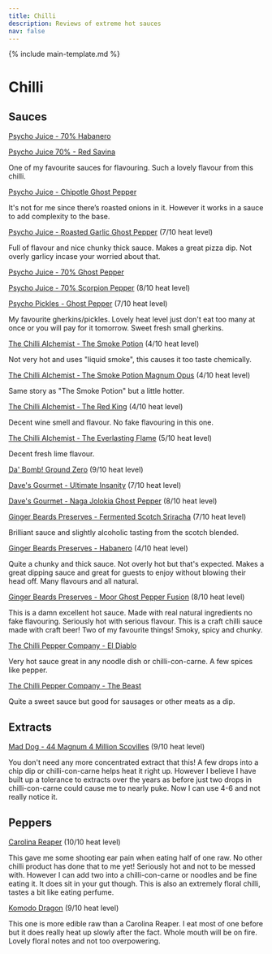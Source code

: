 ```yaml
---
title: Chilli
description: Reviews of extreme hot sauces
nav: false
---
```


{% include main-template.md %}

# Chilli

## Sauces

[Psycho Juice - 70% Habanero](https://www.amazon.co.uk/Dr-Burnoriums-Psycho-Juice-Habanero/dp/B005NNN6W8)

[Psycho Juice 70% - Red Savina](https://www.amazon.co.uk/Psycho-Juice-70-Red-Savina/dp/B005MSZG22)

One of my favourite sauces for flavouring. Such a lovely flavour from this chilli.

[Psycho Juice - Chipotle Ghost Pepper](https://www.amazon.co.uk/Psycho-Juice-Chipotle-Ghost-Pepper/dp/B008CRD9HE)

It's not for me since there’s roasted onions in it. However it works in a sauce to add complexity to the base.

[Psycho Juice - Roasted Garlic Ghost Pepper](https://www.amazon.co.uk/gp/product/B00O6TP6FA) (7/10 heat level)

Full of flavour and nice chunky thick sauce. Makes a great pizza dip. Not overly garlicy incase your worried about that.

[Psycho Juice - 70% Ghost Pepper](https://www.amazon.co.uk/Psycho-Juice-70-Ghost-Pepper/dp/B005MSE5KG)

[Psycho Juice - 70% Scorpion Pepper](https://www.amazon.co.uk/Psycho-Juice-70-Scorpion-Pepper/dp/B00EZMNZMY) (8/10 heat level)

[Psycho Pickles - Ghost Pepper](https://www.amazon.co.uk/gp/product/B00ND6PYCW) (7/10 heat level)

My favourite gherkins/pickles. Lovely heat level just don't eat too many at once or you will pay for it tomorrow. Sweet fresh small gherkins.

[The Chilli Alchemist - The Smoke Potion](https://www.amazon.co.uk/gp/product/B01EN8GFOE) (4/10 heat level)

Not very hot and uses "liquid smoke", this causes it too taste chemically.

[The Chilli Alchemist - The Smoke Potion Magnum Opus](https://www.amazon.co.uk/gp/product/B01EN8GFOE) (4/10 heat level)

Same story as "The Smoke Potion" but a little hotter.

[The Chilli Alchemist - The Red King](https://www.amazon.co.uk/gp/product/B01EN8GFOE) (4/10 heat level)

Decent wine smell and flavour. No fake flavouring in this one.

[The Chilli Alchemist - The Everlasting Flame](https://www.amazon.co.uk/Chilli-Alchemist-Philosophers-Magnum-Everlasting/dp/B01ELY0OHO) (5/10 heat level)

Decent fresh lime flavour.

[Da' Bomb! Ground Zero](https://www.amazon.co.uk/gp/product/B001BIXK70) (9/10 heat level)

[Dave's Gourmet - Ultimate Insanity](https://www.amazon.co.uk/gp/product/B001C316QG) (7/10 heat level)

[Dave's Gourmet - Naga Jolokia Ghost Pepper](https://www.amazon.co.uk/Daves-Gourmet-Jolokia-Ghost-Pepper/dp/B001PQTYN2)  (8/10 heat level)

[Ginger Beards Preserves - Fermented Scotch Sriracha](https://www.gingerbeardspreserves.co.uk/product/fermented-scotch-sriracha/) (7/10 heat level)

Brilliant sauce and slightly alcoholic tasting from the scotch blended.

[Ginger Beards Preserves - Habanero](https://www.gingerbeardspreserves.co.uk/product/habanero-hot-sauce/) (4/10 heat level)

Quite a chunky and thick sauce. Not overly hot but that's expected. Makes a great dipping sauce and great for guests to enjoy without blowing their head off. Many flavours and all natural.

[Ginger Beards Preserves - Moor Ghost Pepper Fusion](https://www.gingerbeardspreserves.co.uk/product/moor-ghost-pepper-fusion/) (8/10 heat level)

This is a damn excellent hot sauce. Made with real natural ingredients no fake flavouring. Seriously hot with serious flavour. This is a craft chilli sauce made with craft beer! Two of my favourite things! Smoky, spicy and chunky.

[The Chilli Pepper Company - El Diablo](http://www.chileseeds.co.uk/products/el-diablo-hot-chilli-sauce-775.php)

Very hot sauce great in any noodle dish or chilli-con-carne. A few spices like pepper.

[The Chilli Pepper Company - The Beast](http://www.chileseeds.co.uk/products/the-beast-hot-chilli-sauce-30.php)

Quite a sweet sauce but good for sausages or other meats as a dip.

## Extracts

[Mad Dog - 44 Magnum 4 Million Scovilles](https://www.amazon.co.uk/Mad-Dog-Million-Scovilles-Extract/dp/B00170SKRC) (9/10 heat level)

You don't need any more concentrated extract that this! A few drops into a chip dip or chilli-con-carne helps heat it right up. However I believe I have built up a tolerance to extracts over the years as before just two drops in chilli-con-carne could cause me to nearly puke. Now I can use 4-6 and not really notice it.

## Peppers

[Carolina Reaper]() (10/10 heat level)

This gave me some shooting ear pain when eating half of one raw. No other chilli product has done that to me yet! Seriously hot and not to be messed with. However I can add two into a chilli-con-carne or noodles and be fine eating it. It does sit in your gut though. This is also an extremely floral chilli, tastes a bit like eating perfume.

[Komodo Dragon]() (9/10 heat level)

This one is more edible raw than a Carolina Reaper. I eat most of one before but it does really heat up slowly after the fact. Whole mouth will be on fire. Lovely floral notes and not too overpowering.

